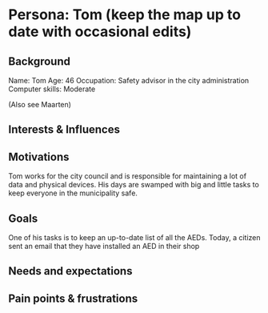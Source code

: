 # Persona: Tom (keep the map up to date with occasional edits)

## Background

Name: Tom
Age: 46
Occupation: Safety advisor in the city administration
Computer skills: Moderate

(Also see Maarten)

## Interests & Influences

## Motivations

Tom works for the city council and is responsible for maintaining a lot of data and physical devices.
His days are swamped with big and little tasks to keep everyone in the municipality safe.

## Goals

One of his tasks is to keep an up-to-date list of all the AEDs.
Today, a citizen sent an email that they have installed an AED in their shop

## Needs and expectations



## Pain points & frustrations
